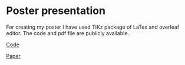 Poster presentation
==================
For creating my poster I have used 
TiKz package of LaTex and overleaf
editor. The code and pdf file are publicly available.

[Code](https://github.com/SalmaKazemiRashed/Poster.git)


[Paper](https://ieeexplore.ieee.org/abstract/document/10822022)
